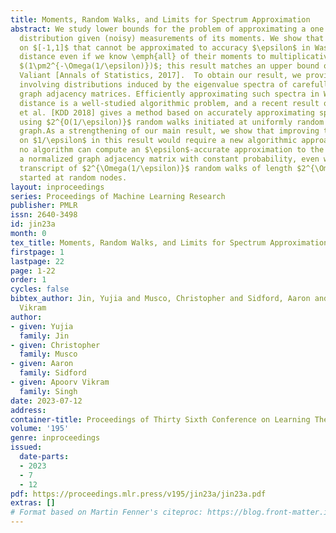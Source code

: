 ```yaml
---
title: Moments, Random Walks, and Limits for Spectrum Approximation
abstract: We study lower bounds for the problem of approximating a one dimensional
  distribution given (noisy) measurements of its moments. We show that there are distributions
  on $[-1,1]$ that cannot be approximated to accuracy $\epsilon$ in Wasserstein-1
  distance even if we know \emph{all} of their moments to multiplicative accuracy
  $(1\pm2^{-\Omega(1/\epsilon)})$; this result matches an upper bound of Kong and
  Valiant [Annals of Statistics, 2017].  To obtain our result, we provide a hard instance
  involving distributions induced by the eigenvalue spectra of carefully constructed
  graph adjacency matrices. Efficiently approximating such spectra in Wasserstein-1
  distance is a well-studied algorithmic problem, and a recent result of Cohen-Steiner
  et al. [KDD 2018] gives a method based on accurately approximating spectral moments
  using $2^{O(1/\epsilon)}$ random walks initiated at uniformly random nodes in the
  graph.As a strengthening of our main result, we show that improving the dependence
  on $1/\epsilon$ in this result would require a new algorithmic approach. Specifically,
  no algorithm can compute an $\epsilon$-accurate approximation to the spectrum of
  a normalized graph adjacency matrix with constant probability, even when given the
  transcript of $2^{\Omega(1/\epsilon)}$ random walks of length $2^{\Omega(1/\epsilon)}$
  started at random nodes.
layout: inproceedings
series: Proceedings of Machine Learning Research
publisher: PMLR
issn: 2640-3498
id: jin23a
month: 0
tex_title: Moments, Random Walks, and Limits for Spectrum Approximation
firstpage: 1
lastpage: 22
page: 1-22
order: 1
cycles: false
bibtex_author: Jin, Yujia and Musco, Christopher and Sidford, Aaron and Singh, Apoorv
  Vikram
author:
- given: Yujia
  family: Jin
- given: Christopher
  family: Musco
- given: Aaron
  family: Sidford
- given: Apoorv Vikram
  family: Singh
date: 2023-07-12
address: 
container-title: Proceedings of Thirty Sixth Conference on Learning Theory
volume: '195'
genre: inproceedings
issued:
  date-parts:
  - 2023
  - 7
  - 12
pdf: https://proceedings.mlr.press/v195/jin23a/jin23a.pdf
extras: []
# Format based on Martin Fenner's citeproc: https://blog.front-matter.io/posts/citeproc-yaml-for-bibliographies/
---
```

